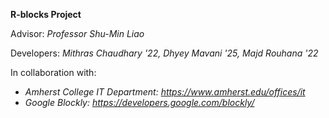 **R-blocks Project**

Advisor: *Professor Shu-Min Liao*

Developers: *Mithras Chaudhary '22, Dhyey Mavani '25, Majd Rouhana '22*

In collaboration with: 
- *Amherst College IT Department: https://www.amherst.edu/offices/it*
- *Google Blockly: https://developers.google.com/blockly/*

